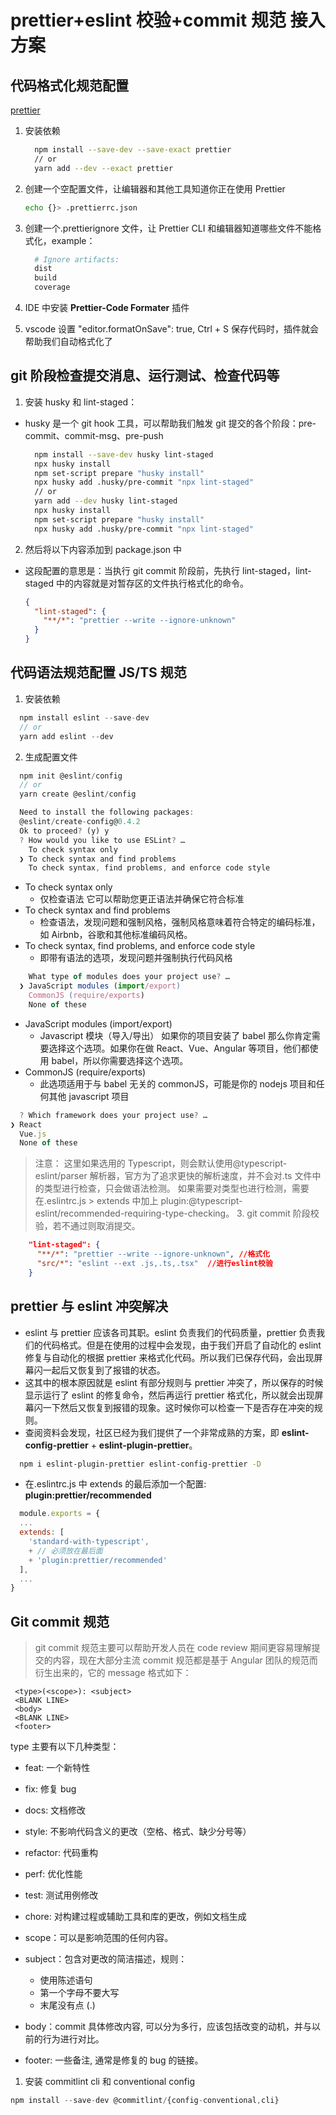 # prettier+eslint 校验+commit 规范 接入方案

## 代码格式化规范配置

[prettier](https://prettier.io/)

1. 安装依赖
   ```sh
     npm install --save-dev --save-exact prettier
     // or
     yarn add --dev --exact prettier
   ```
2. 创建一个空配置文件，让编辑器和其他工具知道你正在使用 Prettier

   ```sh
   echo {}> .prettierrc.json
   ```

3. 创建一个.prettierignore 文件，让 Prettier CLI 和编辑器知道哪些文件不能格式化，example：

   ```sh
     # Ignore artifacts:
     dist
     build
     coverage
   ```

4. IDE 中安装 **Prettier-Code Formater** 插件
5. vscode 设置 "editor.formatOnSave": true,
   Ctrl + S 保存代码时，插件就会帮助我们自动格式化了

## git 阶段检查提交消息、运行测试、检查代码等

1. 安装 husky 和 ​​lint-staged：

- husky 是一个 git hook 工具，可以帮助我们触发 git 提交的各个阶段：pre-commit、commit-msg、pre-push

  ```sh
    npm install --save-dev husky lint-staged
    npx husky install
    npm set-script prepare "husky install"
    npx husky add .husky/pre-commit "npx lint-staged"
    // or
    yarn add --dev husky lint-staged
    npx husky install
    npm set-script prepare "husky install"
    npx husky add .husky/pre-commit "npx lint-staged"

  ```

2. 然后将以下内容添加到 package.json 中

- 这段配置的意思是：当执行 git commit 阶段前，先执行 lint-staged，lint-staged 中的内容就是对暂存区的文件执行格式化的命令。
  ```json
  {
    "lint-staged": {
      "**/*": "prettier --write --ignore-unknown"
    }
  }
  ```

## 代码语法规范配置 JS/TS 规范

1. 安装依赖

```js
  npm install eslint --save-dev
  // or
  yarn add eslint --dev
```

2. 生成配置文件

```js
  npm init @eslint/config
  // or
  yarn create @eslint/config
```

```js
  Need to install the following packages:
  @eslint/create-config@0.4.2
  Ok to proceed? (y) y
  ? How would you like to use ESLint? …
    To check syntax only
  ❯ To check syntax and find problems
    To check syntax, find problems, and enforce code style
```

- To check syntax only
  - 仅检查语法 它可以帮助您更正语法并确保它符合标准
- To check syntax and find problems
  - 检查语法，发现问题和强制风格，强制风格意味着符合特定的编码标准，如 Airbnb，谷歌和其他标准编码风格。
- To check syntax, find problems, and enforce code style
  - 即带有语法的选项，发现问题并强制执行代码风格

```js
    What type of modules does your project use? …
  ❯ JavaScript modules (import/export)
    CommonJS (require/exports)
    None of these
```

- JavaScript modules (import/export)
  - Javascript 模块（导入/导出） 如果你的项目安装了 babel 那么你肯定需要选择这个选项。如果你在做 React、Vue、Angular 等项目，他们都使用 babel，所以你需要选择这个选项。
- CommonJS (require/exports)
  - 此选项适用于与 babel 无关的 commonJS，可能是你的 nodejs 项目和任何其他 javascript 项目

```js
  ? Which framework does your project use? …
❯ React
  Vue.js
  None of these
```

> 注意： 这里如果选用的 Typescript，则会默认使用@typescript-eslint/parser 解析器，官方为了追求更快的解析速度，并不会对.ts 文件中的类型进行检查，只会做语法检测。
> 如果需要对类型也进行检测，需要在.eslintrc.js > extends 中加上 plugin:@typescript-eslint/recommended-requiring-type-checking。 3. git commit 阶段校验，若不通过则取消提交。

```json
    "lint-staged": {
      "**/*": "prettier --write --ignore-unknown", //格式化
      "src/*": "eslint --ext .js,.ts,.tsx"  //进行eslint校验
    }
```

## prettier 与 eslint 冲突解决

- eslint 与 prettier 应该各司其职。eslint 负责我们的代码质量，prettier 负责我们的代码格式。但是在使用的过程中会发现，由于我们开启了自动化的 eslint 修复与自动化的根据 prettier 来格式化代码。所以我们已保存代码，会出现屏幕闪一起后又恢复到了报错的状态。
- 这其中的根本原因就是 eslint 有部分规则与 prettier 冲突了，所以保存的时候显示运行了 eslint 的修复命令，然后再运行 prettier 格式化，所以就会出现屏幕闪一下然后又恢复到报错的现象。这时候你可以检查一下是否存在冲突的规则。
- 查阅资料会发现，社区已经为我们提供了一个非常成熟的方案，即 **eslint-config-prettier** + **eslint-plugin-prettier**。

```sh
  npm i eslint-plugin-prettier eslint-config-prettier -D
```

- 在.eslintrc.js 中 extends 的最后添加一个配置: **plugin:prettier/recommended**

```js
  module.exports = {
  ...
  extends: [
    'standard-with-typescript',
    + // 必须放在最后面
    + 'plugin:prettier/recommended'
  ],
  ...
}
```

## Git commit 规范

> git commit 规范主要可以帮助开发人员在 code review 期间更容易理解提交的内容，现在大部分主流 commit 规范都是基于 Angular 团队的规范而衍生出来的，它的 message 格式如下：

```shell
 <type>(<scope>): <subject>
 <BLANK LINE>
 <body>
 <BLANK LINE>
 <footer>
```

type 主要有以下几种类型：

- feat: 一个新特性
- fix: 修复 bug
- docs: 文档修改
- style: 不影响代码含义的更改（空格、格式、缺少分号等）
- refactor: 代码重构
- perf: 优化性能
- test: 测试用例修改
- chore: 对构建过程或辅助工具和库的更改，例如文档生成

- scope：可以是影响范围的任何内容。
- subject：包含对更改的简洁描述，规则：
  - 使用陈述语句
  - 第一个字母不要大写
  - 末尾没有点 (.)
- body：commit 具体修改内容, 可以分为多行，应该包括改变的动机，并与以前的行为进行对比。
- footer: 一些备注, 通常是修复的 bug 的链接。

1. 安装 commitlint cli 和 conventional config

```js
npm install --save-dev @commitlint/{config-conventional,cli}
```
